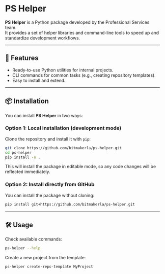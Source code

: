 # PS Helper

**PS Helper** is a Python package developed by the Professional Services team.  
It provides a set of helper libraries and command-line tools to speed up and standardize development workflows.

---

## 🚀 Features
- Ready-to-use Python utilities for internal projects.
- CLI commands for common tasks (e.g., creating repository templates).
- Easy to install and extend.

---

## 📦 Installation

You can install **PS Helper** in two ways:

### Option 1: Local installation (development mode)
Clone the repository and install it with `pip`:

```bash
git clone https://github.com/bitmakerla/ps-helper.git
cd ps-helper
pip install -e .
```

This will install the package in editable mode, so any code changes will be reflected immediately.

### Option 2: Install directly from GitHub

You can install the package without cloning:

```bash
pip install git+https://github.com/bitmakerla/ps-helper.git
```

---

## 🛠 Usage
Check available commands:
```bash
ps-helper --help
```

Create a new project from the template:
```bash
ps-helper create-repo-template MyProject
```
